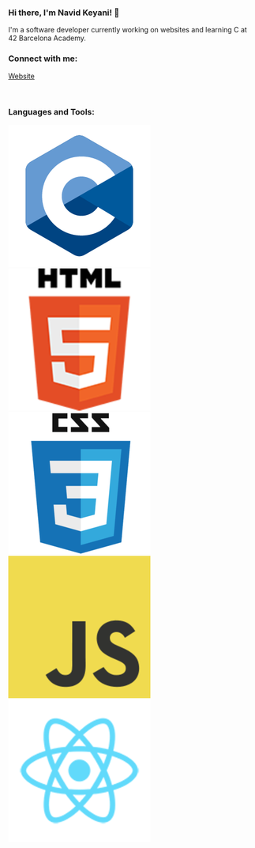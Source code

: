 ### Hi there, I'm Navid Keyani! 👋

I'm a software developer currently working on websites and learning C at 42 Barcelona Academy.

### Connect with me:

[Website](https://navidkeyani.com)

<br />

### Languages and Tools:

![C](https://raw.githubusercontent.com/github/explore/master/topics/c/c.png)
![HTML5](https://raw.githubusercontent.com/github/explore/80688e429a7d4ef2fca1e82350fe8e3517d3494d/topics/html/html.png)
![CSS3](https://raw.githubusercontent.com/github/explore/80688e429a7d4ef2fca1e82350fe8e3517d3494d/topics/css/css.png)
![JavaScript](https://raw.githubusercontent.com/github/explore/80688e429a7d4ef2fca1e82350fe8e3517d3494d/topics/javascript/javascript.png)
![React](https://raw.githubusercontent.com/github/explore/80688e429a7d4ef2fca1e82350fe8e3517d3494d/topics/react/react.png)

